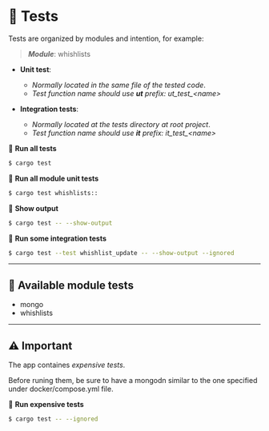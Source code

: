 # 🔬 Tests

Tests are organized by modules and intention, for example:
> ***Module***: whishlists

- **Unit test**:  
  - *Normally located in the same file of the tested code*.  
  - *Test function name should use **ut** prefix: ut_test_\<name>*

- **Integration tests**:  
  - *Normally located at the tests directory at root project*.  
  - *Test function name should use **it** prefix: it_test_\<name>* 

🔬 **Run all tests**
```bash
$ cargo test
```

🔬 **Run all module unit tests**
```bash
$ cargo test whishlists::
```


🔬 **Show output**
```bash
$ cargo test -- --show-output
```
🔬 **Run some integration tests**
```bash
$ cargo test --test whishlist_update -- --show-output --ignored
```

---

## **📖 Available module tests**

- mongo
- whishlists

---

## **⚠️ Important**

The app containes *expensive tests*.

Before runing them, be sure to have a mongodn similar to the one specified under docker/compose.yml file.

🔬 **Run expensive tests**
```bash
$ cargo test -- --ignored
```